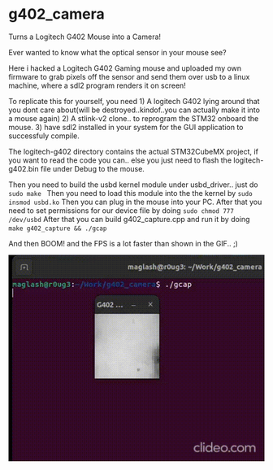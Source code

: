 # g402_camera
Turns a Logitech G402 Mouse into a Camera!

Ever wanted to know what the optical sensor in your mouse see?

Here i hacked a Logitech G402 Gaming mouse and uploaded my own firmware to grab pixels off the
sensor and send them over usb to a linux machine, where a sdl2 program renders it on screen!

To replicate this for yourself, you need
    1) A logitech G402 lying around that you dont care about(will be destroyed..kindof..you can actually make it into a mouse again)
    2) A stlink-v2 clone.. to reprogram the STM32 onboard the mouse.
    3) have sdl2 installed in your system for the GUI application to successfuly compile.

The logitech-g402 directory contains the actual STM32CubeMX project, if you want to read the code you can.. else you just need to flash the logitech-g402.bin file under Debug
to the mouse.

Then you need to build the usbd kernel module under usbd_driver.. just do ```sudo make ``` 
Then you need to load this module into the the kernel by ```sudo insmod usbd.ko```
Then you can plug in the mouse into your PC.
After that you need to set permissions for our device file by doing ```sudo chmod 777 /dev/usbd```
After that you can build g402_capture.cpp and run it by doing ```make g402_capture && ./gcap```

And then BOOM! and the FPS is a lot faster than shown in the GIF.. ;)

![Screen capture of app running](capture.gif)